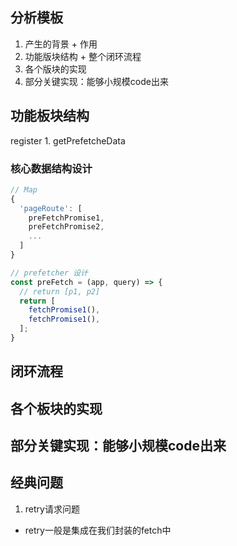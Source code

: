 ## 分析模板
1. 产生的背景 + 作用
2. 功能版块结构 + 整个闭环流程
3. 各个版块的实现
4. 部分关键实现：能够小规模code出来

## 功能板块结构
register
1. 
getPrefetcheData

### 核心数据结构设计
```js
// Map 
{
  'pageRoute': [
    preFetchPromise1,
    preFetchPromise2,
    ...
  ]
}
```
```js
// prefetcher 设计
const preFetch = (app, query) => {
  // return [p1, p2]
  return [
    fetchPromise1(),
    fetchPromise1(),
  ];
}
```

## 闭环流程

## 各个板块的实现

## 部分关键实现：能够小规模code出来

## 经典问题
1. retry请求问题
  - retry一般是集成在我们封装的fetch中
